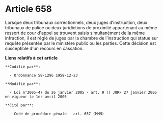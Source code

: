 # Article 658

Lorsque deux tribunaux correctionnels, deux juges d'instruction, deux tribunaux de police ou deux juridictions de proximité
appartenant au même ressort de cour d'appel se trouvent saisis simultanément de la même infraction, il est réglé de juges par
la chambre de l'instruction qui statue sur requête présentée par le ministère public ou les parties. Cette décision est
susceptible d'un recours en cassation.

**Liens relatifs à cet article**

	**Codifié par**:

	  - Ordonnance 58-1296 1958-12-23

	**Modifié par**:

	  - Loi n°2005-47 du 26 janvier 2005 - art. 9 () JORF 27 janvier 2005 en vigueur le 1er avril 2005

	**Cité par**:

	  - Code de procédure pénale - art. 657 (MMN)
